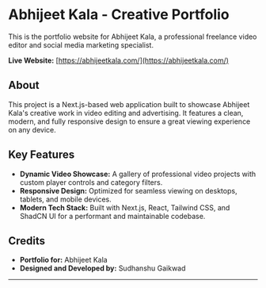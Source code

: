 # Abhijeet Kala - Creative Portfolio

This is the portfolio website for Abhijeet Kala, a professional freelance video editor and social media marketing specialist.

**Live Website:** [https://abhijeetkala.com/](https://abhijeetkala.com/)

## About

This project is a Next.js-based web application built to showcase Abhijeet Kala's creative work in video editing and advertising. It features a clean, modern, and fully responsive design to ensure a great viewing experience on any device.

## Key Features

-   **Dynamic Video Showcase:** A gallery of professional video projects with custom player controls and category filters.
-   **Responsive Design:** Optimized for seamless viewing on desktops, tablets, and mobile devices.
-   **Modern Tech Stack:** Built with Next.js, React, Tailwind CSS, and ShadCN UI for a performant and maintainable codebase.

## Credits

-   **Portfolio for:** Abhijeet Kala
-   **Designed and Developed by:** Sudhanshu Gaikwad

---
